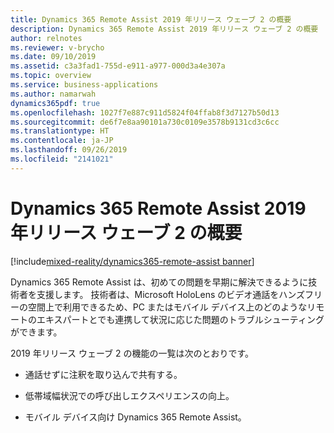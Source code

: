 ```yaml
---
title: Dynamics 365 Remote Assist 2019 年リリース ウェーブ 2 の概要
description: Dynamics 365 Remote Assist 2019 年リリース ウェーブ 2 の概要
author: relnotes
ms.reviewer: v-brycho
ms.date: 09/10/2019
ms.assetid: c3a3fad1-755d-e911-a977-000d3a4e307a
ms.topic: overview
ms.service: business-applications
ms.author: namarwah
dynamics365pdf: true
ms.openlocfilehash: 1027f7e887c911d5824f04ffab8f3d7127b50d13
ms.sourcegitcommit: de6f7e8aa90101a730c0109e3578b9131cd3c6cc
ms.translationtype: HT
ms.contentlocale: ja-JP
ms.lasthandoff: 09/26/2019
ms.locfileid: "2141021"
---
```

# <a name="overview-of-dynamics-365-remote-assist-2019-release-wave-2"></a>Dynamics 365 Remote Assist 2019 年リリース ウェーブ 2 の概要
[!include[mixed-reality/dynamics365-remote-assist banner](../includes/mixed-reality/dynamics365-remote-assist.md)]

<!--overview start-->
Dynamics 365 Remote Assist は、初めての問題を早期に解決できるように技術者を支援します。 技術者は、Microsoft HoloLens のビデオ通話をハンズフリーの空間上で利用できるため、PC またはモバイル デバイス上のどのようなリモートのエキスパートとでも連携して状況に応じた問題のトラブルシューティングができます。

2019 年リリース ウェーブ 2 の機能の一覧は次のとおりです。

- 通話せずに注釈を取り込んで共有する。

- 低帯域幅状況での呼び出しエクスペリエンスの向上。

- モバイル デバイス向け Dynamics 365 Remote Assist。
<!--overview end-->